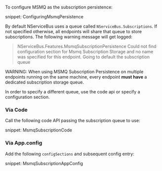 To configure MSMQ as the subscription persistence:

snippet: ConfiguringMsmqPersistence

By default NServiceBus uses a queue called `NServiceBus.Subscriptions`. If not specified otherwise, all endpoints will share that queue to store subscriptions. The following warning message will get logged:

> NServiceBus.Features.MsmqSubscriptionPersistence Could not find configuration section for Msmq Subscription Storage and no name was specified for this endpoint. Going to default the subscription queue

WARNING: When using MSMQ Subscription Persistence on multiple endpoints running on the same machine, every endpoint **must have** a dedicated subscription storage queue.

In order to specify a different queue, use the code api or specify a configuration section.


### Via Code

Call the following code API passing the subscription queue to use:

snippet: MsmqSubscriptionCode


### Via App.config

Add the following `configSections` and subsequent config entry:

snippet: MsmqSubscriptionAppConfig